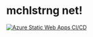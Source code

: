 # mchlstrng net! 

[![Azure Static Web Apps CI/CD](https://github.com/mchlstrng/mchlstrng.net/actions/workflows/main.yml/badge.svg)](https://github.com/mchlstrng/mchlstrng.net/actions/workflows/main.yml)
